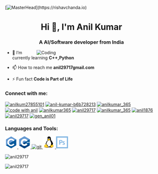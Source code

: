 [![MasterHead](https://1.bp.blogspot.com/-7A4WynwLsM...)](https://rishavchanda.io)
<h1 align="center">Hi 👋, I'm Anil Kumar</h1>
<h3 align="center">A AI/Software developer from India</h3>
<img align="right" alt="Coding" width="400" src="https://www.google.com/url?sa=i&url=https%3A%2F%2Fwww.wsj.com%2Farticles%2Ftech-giants-pour-billions-into-ai-but-hype-doesnt-always-match-reality-11656508394&psig=AOvVaw1RjQb2AB6s3PpF4u4svQ6a&ust=1666103710733000&source=images&cd=vfe&ved=0CA0QjRxqFwoTCKC7vd_n6PoCFQAAAAAdAAAAABAO">

- 🌱 I’m currently learning **C++,Python**

- 📫 How to reach me **anil29717gmail.com**

- ⚡ Fun fact **Code is Part of Life**

<h3 align="left">Connect with me:</h3>
<p align="left">
<a href="https://twitter.com/anilkum27855101" target="blank"><img align="center" src="https://raw.githubusercontent.com/rahuldkjain/github-profile-readme-generator/master/src/images/icons/Social/twitter.svg" alt="anilkum27855101" height="30" width="40" /></a>
<a href="https://linkedin.com/in/anil-kumar-b6b728213" target="blank"><img align="center" src="https://raw.githubusercontent.com/rahuldkjain/github-profile-readme-generator/master/src/images/icons/Social/linked-in-alt.svg" alt="anil-kumar-b6b728213" height="30" width="40" /></a>
<a href="https://instagram.com/anilkumar_365" target="blank"><img align="center" src="https://raw.githubusercontent.com/rahuldkjain/github-profile-readme-generator/master/src/images/icons/Social/instagram.svg" alt="anilkumar_365" height="30" width="40" /></a>
<a href="https://www.youtube.com/c/code with anil" target="blank"><img align="center" src="https://raw.githubusercontent.com/rahuldkjain/github-profile-readme-generator/master/src/images/icons/Social/youtube.svg" alt="code with anil" height="30" width="40" /></a>
<a href="https://www.codechef.com/users/anilkumar365" target="blank"><img align="center" src="https://cdn.jsdelivr.net/npm/simple-icons@3.1.0/icons/codechef.svg" alt="anilkumar365" height="30" width="40" /></a>
<a href="https://www.hackerrank.com/anil29717" target="blank"><img align="center" src="https://raw.githubusercontent.com/rahuldkjain/github-profile-readme-generator/master/src/images/icons/Social/hackerrank.svg" alt="anil29717" height="30" width="40" /></a>
<a href="https://www.leetcode.com/anilkumar_365" target="blank"><img align="center" src="https://raw.githubusercontent.com/rahuldkjain/github-profile-readme-generator/master/src/images/icons/Social/leet-code.svg" alt="anilkumar_365" height="30" width="40" /></a>
<a href="https://www.hackerearth.com/anil1876" target="blank"><img align="center" src="https://raw.githubusercontent.com/rahuldkjain/github-profile-readme-generator/master/src/images/icons/Social/hackerearth.svg" alt="anil1876" height="30" width="40" /></a>
<a href="https://auth.geeksforgeeks.org/user/anil29717" target="blank"><img align="center" src="https://raw.githubusercontent.com/rahuldkjain/github-profile-readme-generator/master/src/images/icons/Social/geeks-for-geeks.svg" alt="anil29717" height="30" width="40" /></a>
<a href="https://discord.gg/gen_anil01" target="blank"><img align="center" src="https://raw.githubusercontent.com/rahuldkjain/github-profile-readme-generator/master/src/images/icons/Social/discord.svg" alt="gen_anil01" height="30" width="40" /></a>
</p>

<h3 align="left">Languages and Tools:</h3>
<p align="left"> <a href="https://www.cprogramming.com/" target="_blank" rel="noreferrer"> <img src="https://raw.githubusercontent.com/devicons/devicon/master/icons/c/c-original.svg" alt="c" width="40" height="40"/> </a> <a href="https://www.w3schools.com/cpp/" target="_blank" rel="noreferrer"> <img src="https://raw.githubusercontent.com/devicons/devicon/master/icons/cplusplus/cplusplus-original.svg" alt="cplusplus" width="40" height="40"/> </a> <a href="https://git-scm.com/" target="_blank" rel="noreferrer"> <img src="https://www.vectorlogo.zone/logos/git-scm/git-scm-icon.svg" alt="git" width="40" height="40"/> </a> <a href="https://www.linux.org/" target="_blank" rel="noreferrer"> <img src="https://raw.githubusercontent.com/devicons/devicon/master/icons/linux/linux-original.svg" alt="linux" width="40" height="40"/> </a> <a href="https://www.photoshop.com/en" target="_blank" rel="noreferrer"> <img src="https://raw.githubusercontent.com/devicons/devicon/master/icons/photoshop/photoshop-line.svg" alt="photoshop" width="40" height="40"/> </a> </p>

<p><img align="center" src="https://github-readme-stats.vercel.app/api/top-langs?username=anil29717&show_icons=true&locale=en&layout=compact" alt="anil29717" /></p>

<p><img align="center" src="https://github-readme-streak-stats.herokuapp.com/?user=anil29717&" alt="anil29717" /></p>
